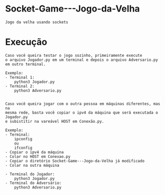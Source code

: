 # Socket-Game---Jogo-da-Velha

    Jogo da velha usando sockets

# Execução

    Caso você queira testar o jogo sozinho, primeiramente execute
    o arquivo Jogador.py em um terminal e depois o arquivo Adversario.py
    em outro terminal. 
    
    Exemplo:
    - Terminal 1:
        python3 Jogador.py
    - Terminal 2:
        python3 Adversario.py 


    Caso você queira jogar com o outra pessoa em máquinas diferentes, mas na
    mesma rede, basta você copiar o ipv4 da máquina que será executada o Jogador.py
    e subistitir na vareável HOST em Conexão.py.

    Exemplo:
    - Terminal:
        ipconfig
        ou
        ifconfig
    - Copiar o ipv4 da máquina
    - Colar no HOST em Conexao.py
    - Copiar o diretório Socket-Game---Jogo-da-Velha já modificado
    - Colar na outra máquina

    - Terminal do Jogador:
        python3 Jogador.py
    - Terminal do Adversário:
        python3 Adversario.py 
